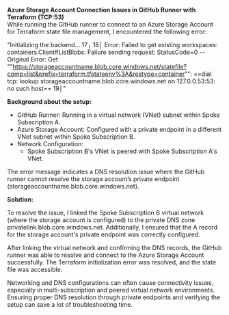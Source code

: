 **Azure Storage Account Connection Issues in GitHub Runner with Terraform (TCP:53)**
<br>
While running the GitHub runner to connect to an Azure Storage Account for Terraform state file management, I encountered the following error:

"Initializing the backend... 17╷ 18│ Error: Failed to get existing workspaces: containers.Client#ListBlobs: Failure sending request: StatusCode=0 -- Original Error: Get ""https://storageaccountname.blob.core.windows.net/statefile?comp=list&prefix=terraform.tfstateenv%3A&restype=container"": ==dial tcp: lookup storageaccountname.blob.core.windows.net on 127.0.0.53:53: no such host== 19│"
<br>

**Background about the setup:**

- GitHub Runner: Running in a virtual network (VNet) subnet within Spoke Subscription A.
- Azure Storage Account: Configured with a private endpoint in a different VNet subnet within Spoke Subscription B.
- Network Configuration:
    - Spoke Subscription B's VNet is peered with Spoke Subscription A's VNet.

The error message indicates a DNS resolution issue where the GitHub runner cannot resolve the storage account’s private endpoint (storageaccountname.blob.core.windows.net).
<br>

**Solution:**

To resolve the issue, I linked the Spoke Subscription B virtual network (where the storage account is configured) to the private DNS zone privatelink.blob.core.windows.net. Additionally, I ensured that the A record for the storage account's private endpoint was correctly configured.

After linking the virtual network and confirming the DNS records, the GitHub runner was able to resolve and connect to the Azure Storage Account successfully. The Terraform initialization error was resolved, and the state file was accessible.

Networking and DNS configurations can often cause connectivity issues, especially in multi-subscription and peered virtual network environments. Ensuring proper DNS resolution through private endpoints and verifying the setup can save a lot of troubleshooting time.